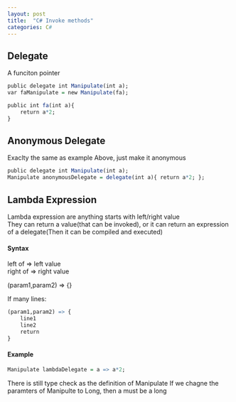 ```yaml
---
layout: post
title:  "C# Invoke methods"
categories: C#
---
```


## Delegate
A funciton pointer
```r
public delegate int Manipulate(int a);
var faManipulate = new Manipulate(fa);

public int fa(int a){
    return a*2;
}
```


## Anonymous Delegate
Exaclty the same as example Above, just make it anonymous
```r
public delegate int Manipulate(int a);
Manipulate anonymousDelegate = delegate(int a){ return a*2; };
```

## Lambda Expression
Lambda expression are anything starts with left/right value<br>
They can return a value(that can be invoked), or it can return an expression of a delegate(Then it can be compiled and executed)

#### Syntax
left of => left value <br>
right of => right value <br>

(param1,param2) => {} <br>

If many lines:<br>
```r
(param1,param2) => {
    line1
    line2
    return 
}
```



#### Example
```r
Manipulate lambdaDelegate = a => a*2;
```
There is still type check as the definition of Manipulate
If we chagne the paramters of Manipulte to Long, then a must be a long
